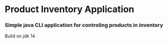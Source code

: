 # Product Inventory Application
### Simple java CLI application for controling products in inventory
Build on jdk 14
